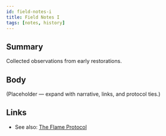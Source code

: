 ```yaml
---
id: field-notes-i
title: Field Notes I
tags: [notes, history]
---
```


## Summary
Collected observations from early restorations.

## Body
(Placeholder — expand with narrative, links, and protocol ties.)

## Links
- See also: [The Flame Protocol](./the-flame-protocol.md)
